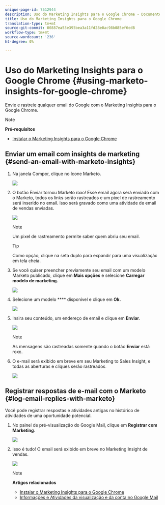 ```yaml
---
unique-page-id: 7512944
description: Uso do Marketing Insights para o Google Chrome - Documentos do Marketing - Documentação do produto
title: Uso do Marketing Insights para o Google Chrome
translation-type: tm+mt
source-git-commit: 00887ea53e395bea3a11fd28e0ac98b085ef6ed8
workflow-type: tm+mt
source-wordcount: '236'
ht-degree: 0%

---
```



# Uso do Marketing Insights para o Google Chrome {#using-marketo-insights-for-google-chrome}

Envie e rastreie qualquer email do Google com o Marketing Insights para o Google Chrome.

>[!NOTE]
>
>**Pré-requisitos**
>
>* [Instalar o Marketing Insights para o Google Chrome](install-marketo-insights-for-google-chrome.md)

>



## Enviar um email com insights de marketing {#send-an-email-with-marketo-insights}

1. Na janela Compor, clique no ícone Marketo.

   ![](assets/image2015-10-5-14-3a57-3a53.png)

1. O botão Enviar tornou Marketo roxo! Esse email agora será enviado com o Marketo, todos os links serão rastreados e um pixel de rastreamento será inserido no email. Isso será gravado como uma atividade de email de vendas enviadas.

   ![](assets/image2015-10-5-15-3a2-3a21.png)

   >[!NOTE]
   >
   >Um pixel de rastreamento permite saber quem abriu seu email.

   >[!TIP]
   >
   >Como opção, clique na seta duplo para expandir para uma visualização em tela cheia.

1. Se você quiser preencher previamente seu email com um modelo Marketo publicado, clique em **Mais opções** e selecione **Carregar modelo de marketing.**

   ![](assets/image2015-10-5-15-3a6-3a50.png)

1. Selecione um modelo **** disponível e clique em **Ok.**

   ![](assets/image2015-10-5-15-3a11-3a44.png)

1. Insira seu conteúdo, um endereço de email e clique em **Enviar**.

   ![](assets/image2015-10-6-14-3a37-3a32.png)

   >[!NOTE]
   >
   >As mensagens são rastreadas somente quando o botão **Enviar** está roxo.

1. O e-mail será exibido em breve em seu Marketing to Sales Insight, e todas as aberturas e cliques serão rastreados.

   ![](assets/image2015-4-23-16-3a59-3a43.png)

## Registrar respostas de e-mail com o Marketo {#log-email-replies-with-marketo}

Você pode registrar respostas e atividades antigas no histórico de atividades de uma oportunidade potencial.

1. No painel de pré-visualização do Google Mail, clique em **Registrar com Marketing**.

   ![](assets/image2015-4-23-17-3a0-3a42.png)

1. Isso é tudo! O email será exibido em breve no Marketing Insight de vendas.

   ![](assets/image2015-4-23-17-3a1-3a26.png)

   >[!NOTE]
   >
   >**Artigos relacionados**
   >
   >    
   >    
   >    * [Instalar o Marketing Insights para o Google Chrome](install-marketo-insights-for-google-chrome.md)
   >    * [Informações e Atividades da visualização e da conta no Google Mail](view-person-and-account-information-and-activities-in-google-mail.md)


